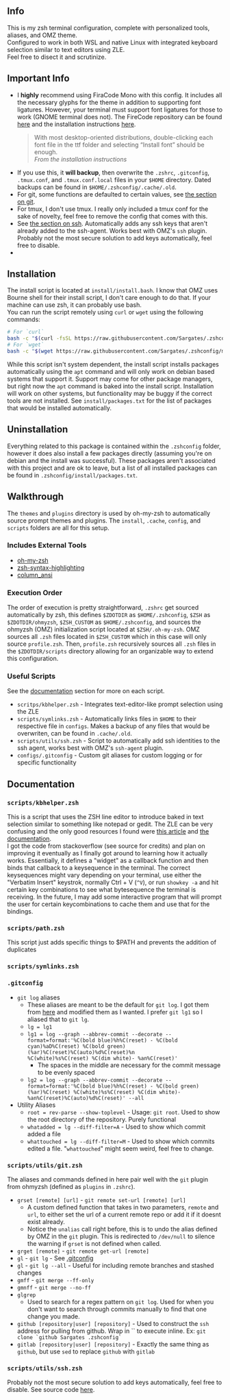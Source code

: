 ## Info
This is my zsh terminal configuration, complete with personalized tools, aliases, and OMZ theme. \
Configured to work in both WSL and native Linux with integrated keyboard selection similar to text editors using ZLE. \
Feel free to disect it and scrutinize.


## Important Info
- I **highly** recommend using FiraCode Mono with this config. It includes all the necessary glyphs for the theme in addition to supporting font ligatures. However, your terminal must support font ligatures for those to work (GNOME terminal does not). The FireCode repository can be found [here](https://github.com/tonsky/FiraCode/) and the installation instructions [here](https://github.com/tonsky/FiraCode/wiki/Linux-instructions#manual-installation).
	> With most desktop-oriented distributions, double-clicking each font file in the ttf folder and selecting “Install font” should be enough. \
	*From the installation instructions*
- If you use this, it **will backup**, then overwrite the `.zshrc`, `.gitconfig`, `.tmux.conf`, and `.tmux.conf.local` files in your `$HOME` directory. Dated backups can be found in `$HOME/.zshconfig/.cache/.old`.
- For git, some functions are defaulted to certain values, see [the section on git](#scriptsutilsgitzsh).
- For tmux, I don't use tmux. I really only included a tmux conf for the sake of novelty, feel free to remove the config that comes with this.
- See [the section on ssh](#scriptsutilssshzsh). Automatically adds any ssh keys that aren't already added to the ssh-agent. Works best with OMZ's `ssh` plugin. Probably not the most secure solution to add keys automatically, feel free to disable.
- <!-- Note about `headline.zsh-theme` and long loadtimes between prompts on Windows filesystem -->


## Installation
The install script is located at `install/install.bash`. I know that OMZ uses Bourne shell for their install script, I don't care enough to do that. If your machine can use zsh, it can probably use bash. \
You can run the script remotely using `curl` or `wget` using the following commands:
```bash
# For `curl`
bash -c "$(curl -fsSL https://raw.githubusercontent.com/Sargates/.zshconfig/master/install/install.bash)"
# For `wget`
bash -c "$(wget https://raw.githubusercontent.com/Sargates/.zshconfig/master/install/install.bash -O -)"
```

While this script isn't system dependent, the install script installs packages automatically using the `apt` command and will only work on debian based systems that support it. Support may come for other package managers, but right now the `apt` command is baked into the install script. Installation will work on other systems, but functionality may be buggy if the correct tools are not installed. See `install/packages.txt` for the list of packages that would be installed automatically.

## Uninstallation
Everything related to this package is contained within the `.zshconfig` folder, however it does also install a few packages directly (assuming you're on debian and the install was successful). These packages aren't associated with this project and are ok to leave, but a list of all installed packages can be found in `.zshconfig/install/packages.txt`.

## Walkthrough
The `themes` and `plugins` directory is used by oh-my-zsh to automatically source prompt themes and plugins. The `install`, `.cache`, `config`, and `scripts` folders are all for this setup.

### Includes External Tools
- [oh-my-zsh](https://github.com/ohmyzsh/ohmyzsh/)
- [zsh-syntax-highlighting](https://github.com/zsh-users/zsh-syntax-highlighting)
- [column_ansi](https://github.com/LukeSavefrogs/column_ansi)

### Execution Order
The order of execution is pretty straightforward, `.zshrc` get sourced automatically by zsh, this defines `$ZDOTDIR` as `$HOME/.zshconfig`, `$ZSH` as `$ZDOTDIR/ohmyzsh`, `$ZSH_CUSTOM` as `$HOME/.zshconfig`, and sources the ohmyzsh (OMZ) initialization script located at `$ZSH/.oh-my-zsh`. OMZ sources all `.zsh` files located in `$ZSH_CUSTOM` which in this case will only source `profile.zsh`. Then, `profile.zsh` recursively sources all `.zsh` files in the `$ZDOTDIR/scripts` directory allowing for an organizable way to extend this configuration.

### Useful Scripts
See the [documentation](#documentation) section for more on each script.
- `scritps/kbhelper.zsh` - Integrates text-editor-like prompt selection using the ZLE
- `scripts/symlinks.zsh` - Automatically links files in `$HOME` to their respective file in `configs`. Makes a backup of any files that would be overwriten, can be found in `.cache/.old`.
- `scripts/utils/ssh.zsh` - Script to automatically add ssh identities to the ssh agent, works best with OMZ's `ssh-agent` plugin.
- `configs/.gitconfig` - Custom git aliases for custom logging or for specific functionality


## Documentation

### `scripts/kbhelper.zsh`
This is a script that uses the ZSH line editor to introduce baked in text selection similar to something like notepad or gedit. The ZLE can be very confusing and the only good resources I found were [this article](https://thevaluable.dev/zsh-line-editor-configuration-mouseless/) and [the documentation](https://zsh.sourceforge.io/Doc/Release/Zsh-Line-Editor.html). \
I got the code from stackoverflow (see source for credits) and plan on improving it eventually as I finally got around to learning how it actually works. Essentially, it defines a "widget" as a callback function and then binds that callback to a keysequence in the terminal. The correct keysequences might vary depending on your terminal, use either the "Verbatim Insert" keystrok, normally Ctrl + V (`^V`), or run `showkey -a` and hit certain key combinations to see what bytesequence the terminal is receiving. In the future, I may add some interactive program that will prompt the user for certain keycombinations to cache them and use that for the bindings.

### `scripts/path.zsh`
This script just adds specific things to $PATH and prevents the addition of duplicates

### `scripts/symlinks.zsh`

### `.gitconfig`
- `git log` aliases
  - These aliases are meant to be the default for `git log`. I got them from [here](https://stackoverflow.com/a/9074343) and modified them as I wanted. I prefer `git lg1` so I aliased that to `git lg`.
  - `lg = lg1`
  - `lg1 = log --graph --abbrev-commit --decorate --format=format:'%C(bold blue)%h%C(reset) - %C(bold cyan)%aD%C(reset) %C(bold green)(%ar)%C(reset)%C(auto)%d%C(reset)%n          %C(white)%s%C(reset) %C(dim white)- %an%C(reset)'`
    - The spaces in the middle are necessary for the commit message to be evenly spaced
  - `lg2 = log --graph --abbrev-commit --decorate --format=format:'%C(bold blue)%h%C(reset) - %C(bold green)(%ar)%C(reset) %C(white)%s%C(reset) %C(dim white)- %an%C(reset)%C(auto)%d%C(reset)' --all`
- Utility Aliases
  - `root = rev-parse --show-toplevel` - Usage: `git root`. Used to show the root directory of the repository. Purely functional
  - `whatadded = lg --diff-filter=A` - Used to show which commit added a file
  - `whattouched = lg --diff-filter=M` - Used to show which commits edited a file. "`whattouched`" might seem weird, feel free to change.

### `scripts/utils/git.zsh`
The aliases and commands defined in here pair well with the `git` plugin from ohmyzsh (defined as `plugins` in `.zshrc`).
- `grset [remote] [url]` - `git remote set-url [remote] [url]`
  - A custom defined function that takes in two parameters, `remote` and `url`, to either set the url of a current remote repo or add it if it doesnt exist already.
  - Notice the `unalias` call right before, this is to undo the alias defined by OMZ in the `git` plugin. This is redirected to `/dev/null` to silence the warning if `grset` is not defined when called.
- `grget [remote]` - `git remote get-url [remote]`
- `gl` - `git lg` - See [.gitconfig](#gitconfig)
- `gl` - `git lg --all` - Useful for including remote branches and stashed changes
- `gmff` - `git merge --ff-only`
- `gmnff` - `git merge --no-ff`
- `glgrep`
  - Used to search for a regex pattern on `git log`. Used for when you don't want to search through commits manually to find that one change you made.
- `github [repository|user] [repository]` - Used to construct the `ssh` address for pulling from github. Wrap in \`\` to execute inline. Ex: ``` git clone `github Sargates .zshconfig` ```
- `gitlab [repository|user] [repository]` - Exactly the same thing as `github`, but use `sed` to replace `github` with `gitlab`

### `scripts/utils/ssh.zsh`
Probably not the most secure solution to add keys automatically, feel free to disable. See source code [here](./scripts/utils/ssh.zsh).

<!-- ### `scripts/utils/*.zsh` -->